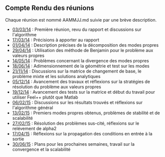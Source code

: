 ## Compte Rendu des réunions

Chaque réunion est nommé AAMMJJ.md suivie par une brève description.

- [03/03/14](140303.md) : Première réunion, revu du rapport et discussions sur l'algorithme
- [17/03/14](140317.md) : Précisions à apporter au rapport
- [01/04/14](140401.md) : Description précises de la décomposition des modes propres
- [29/04/14](140429.md) : Utilisation des méthode de Benjamin pour le problème aux valeurs propres
- [14/05/14](140514.md) : Problèmes concernant la divergence des modes propres
- [18/06/14](140618.md) : Adimensionnement de la géométrie et test sur les modes
- [21/11/14](141121.md) : Discussions sur la matrice de changement de base, le problème mixte et les solutions analytiques
- [05/12/14](141205.md) : Avancement des travaux et réflexions sur la stratégies de résolution du problème aux valeurs propres
- [19/12/14](141219.md) : Avancement des tests sur la matrice et début du travail pour utiliser Feel++ plutôt que Matlab
- [06/02/15](150206.md) : Discussions sur les résultats trouvés et réflexions sur l'algorithme général
- [13/02/15](150213.md) : Premiers modes propres obtenus, problèmes de stabilité et de scalabilité
- [27/02/15](150227.md) : Résolution des problèmes sus-cité, réflexions sur le relévement de alpha2
- [17/04/15](150417.md) : Réflexions sur la propagation des conditions en entrée à la sortie
- [30/06/15](150630.md) : Plans pour les prochaines semaines, travail sur la convergence et la scalabilité
